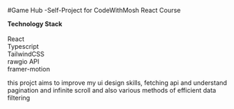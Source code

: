 #Game Hub
  -Self-Project for CodeWithMosh React Course

**Technology Stack**</br></br>
 React</br>
 Typescript</br>
 TailwindCSS</br>
 rawgio API</br>
 framer-motion</br>

this projct aims to improve my ui design skills, fetching api and understand pagination and infinite scroll and also various methods of efficient data filtering
